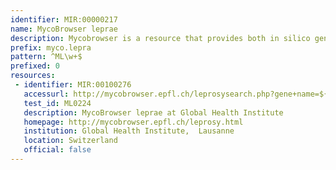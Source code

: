 ```yaml
---
identifier: MIR:00000217
name: MycoBrowser leprae
description: Mycobrowser is a resource that provides both in silico generated and manually reviewed information within databases dedicated to the complete genomes of Mycobacterium tuberculosis, Mycobacterium leprae, Mycobacterium marinum and Mycobacterium smegmatis. This collection references Mycobacteria leprae information.
prefix: myco.lepra
pattern: ^ML\w+$
prefixed: 0
resources:
 - identifier: MIR:00100276
   accessurl: http://mycobrowser.epfl.ch/leprosysearch.php?gene+name=${id}
   test_id: ML0224
   description: MycoBrowser leprae at Global Health Institute
   homepage: http://mycobrowser.epfl.ch/leprosy.html
   institution: Global Health Institute,  Lausanne
   location: Switzerland
   official: false
---
```

